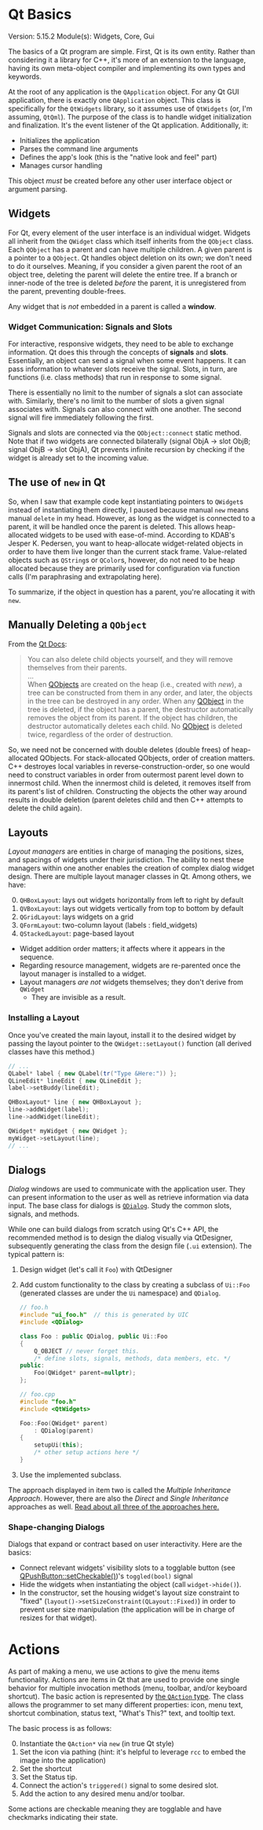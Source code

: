 # Qt Basics 

Version: 5.15.2 Module(s): Widgets, Core, Gui

The basics of a Qt program are simple. First, Qt is its own entity. Rather than
considering it a library for C++, it's more of an extension to the language,
having its own meta-object compiler and implementing its own types and keywords.

At the root of any application is the `QApplication` object. For any Qt GUI
application, there is exactly one `QApplication` object. This class is
specifically for the `QtWidgets` library, so it assumes use of `QtWidgets` (or,
I'm assuming, `QtQml`). The purpose of the class is to handle widget
initialization and finalization. It's the event listener of the Qt application.
Additionally, it:

- Initializes the application
- Parses the command line arguments
- Defines the app's look (this is the "native look and feel" part)
- Manages cursor handling

This object *must* be created before any other user interface object or argument
parsing.

## Widgets

For Qt, every element of the user interface is an individual widget. Widgets all
inherit from the `QWidget` class which itself inherits from the `QObject` class.
Each `QObject` has a parent and can have multiple children. A given parent is a
pointer to a `QObject`. Qt handles object deletion on its own; we don't need to
do it ourselves. Meaning, if you consider a given parent the root of an object
tree, deleting the parent will delete the entire tree. If a branch or inner-node
of the tree is deleted *before* the parent, it is unregistered from the parent,
preventing double-frees.

Any widget that is *not* embedded in a parent is called a **window**.

### Widget Communication: Signals and Slots

For interactive, responsive widgets, they need to be able to exchange
information. Qt does this through the concepts of **signals** and **slots**.
Essentially, an object can send a signal when some event happens. It can pass
information to whatever slots receive the signal. Slots, in turn, are functions
(i.e. class methods) that run in response to some signal.

There is essentially no limit to the number of signals a slot can associate
with. Similarly, there's no limit to the number of slots a given signal
associates with. Signals can also connect with one another. The second signal
will fire immediately following the first.

Signals and slots are connected via the `QObject::connect` static method. Note
that if two widgets are connected bilaterally (signal ObjA -> slot ObjB; signal
ObjB -> slot ObjA), Qt prevents infinite recursion by checking if the widget is
already set to the incoming value.


## The use of `new` in Qt

So, when I saw that example code kept instantiating pointers to `QWidget`s
instead of instantiating them directly, I paused because manual `new` means
manual `delete` in my head. However, as long as the widget is connected to a
parent, it will be handled once the parent is deleted. This allows
heap-allocated widgets to be used with ease-of-mind. According to KDAB's Jesper
K. Pedersen, you want to heap-allocate widget-related objects in order to have
them live longer than the current stack frame. Value-related objects such as
`QString`s or `QColor`s, however, do not need to be heap allocated because they
are primarily used for configuration via function calls (I'm paraphrasing and
extrapolating here).

To summarize, if the object in question has a parent, you're allocating it with
`new`. 

## Manually Deleting a `QObject`

From the [Qt Docs](https://doc.qt.io/qt-6/objecttrees.html):

> You can also delete child objects yourself, and they will remove themselves
> from their parents.  
> ...  
> When [QObjects](https://doc.qt.io/qt-6/qobject.html) are created on the heap
> (i.e., created with _new_), a tree can be constructed from them in any
> order, and later, the objects in the tree can be destroyed in any order. When
> any [QObject](https://doc.qt.io/qt-6/qobject.html) in the tree is deleted, if
> the object has a parent, the destructor automatically removes the object from
> its parent. If the object has children, the destructor automatically deletes
> each child. No [QObject](https://doc.qt.io/qt-6/qobject.html) is deleted
> twice, regardless of the order of destruction.

So, we need not be concerned with double deletes (double frees) of
heap-allocated QObjects. For stack-allocated QObjects, order of creation
matters. C++ destroyes local variables in reverse-construction-order, so one
would need to construct variables in order from outermost parent level down to
innermost child. When the innermost child is deleted, it removes itself from its
parent's list of children. Constructing the objects the other way around results
in double deletion (parent deletes child and then C++ attempts to delete the
child again).

## Layouts

*Layout managers* are entities in charge of managing the positions, sizes, and
spacings of widgets under their jurisdiction. The ability to nest these managers
within one another enables the creation of complex dialog widget design.  There
are multiple layout manager classes in Qt. Among others, we have:

0. `QHBoxLayout`: lays out widgets horizontally from left to right by default
1. `QVBoxLayout`: lays out widgets vertically from top to bottom by default
2. `QGridLayout`: lays widgets on a grid
3. `QFormLayout`: two-column layout (labels : field\_widgets)
4. `QStackedLayout`: page-based layout

- Widget addition order matters; it affects where it appears in the sequence.
- Regarding resource management, widgets are re-parented once the layout manager
  is installed to a widget. 
- Layout managers *are not* widgets themselves; they don't derive from `QWidget`
    - They are invisible as a result.

### Installing a Layout

Once you've created the main layout, install it to the desired widget by passing
the layout pointer to the `QWidget::setLayout()` function (all derived classes
have this method.)

```cpp
// ...    
QLabel* label { new QLabel(tr("Type &Here:")) };
QLineEdit* lineEdit { new QLineEdit }; 
label->setBuddy(lineEdit); 

QHBoxLayout* line { new QHBoxLayout };
line->addWidget(label);
line->addWidget(lineEdit);

QWidget* myWidget { new QWidget };
myWidget->setLayout(line);
// ...
```

## Dialogs

*Dialog* windows are used to communicate with the application user. They can
present information to the user as well as retrieve information via data input.
The base class for dialogs is [`QDialog`](https://doc.qt.io/qt-5/qdialog.html).
Study the common slots, signals, and methods.

While one can build dialogs from scratch using Qt's C++ API, the recommended
method is to design the dialog visually via QtDesigner, subsequently generating
the class from the design file (`.ui` extension). The typical pattern is:

1. Design widget (let's call it `Foo`) with QtDesigner
2. Add custom functionality to the class by creating a subclass of `Ui::Foo`
   (generated classes are under the `Ui` namespace) and `QDialog`.
    
    ```cpp
    // foo.h
    #include "ui_foo.h"  // this is generated by UIC
    #include <QDialog>
    
    class Foo : public QDialog, public Ui::Foo
    {
        Q_OBJECT // never forget this.
        /* define slots, signals, methods, data members, etc. */
    public:
        Foo(QWidget* parent=nullptr);
    };

    // foo.cpp
    #include "foo.h"
    #include <QtWidgets>

    Foo::Foo(QWidget* parent)
        : QDialog(parent)
    {
        setupUi(this);
        /* other setup actions here */
    }
    ```

3. Use the implemented subclass. 

The approach displayed in item two is called the *Multiple Inheritance
Approach*. However, there are also the *Direct* and *Single Inheritance*
approaches as well. [Read about all three of the approaches
here.](https://doc.qt.io/qt-5/designer-using-a-ui-file.html)


### Shape-changing Dialogs

Dialogs that expand or contract based on user interactivity. Here are the
basics:

- Connect relevant widgets' visibility slots to a togglable button (see
  [QPushButton::setCheckable()](https://doc.qt.io/qt-6/qabstractbutton.html#checkable-prop))'s
  `toggled(bool)` signal
- Hide the widgets when instantiating the object (call `widget->hide()`).
- In the constructor, set the housing widget's layout size constraint to "fixed"
  (`layout()->setSizeConstraint(QLayout::Fixed)`) in order to prevent user size
  manipulation (the application will be in charge of resizes for that widget).

# Actions

As part of making a menu, we use actions to give the menu items functionality.
Actions are items in Qt that are used to provide one single behavior for
multiple invocation methods (menu, toolbar, and/or keyboard shortcut). The basic
action is represented by [the `QAction`
type](https://doc.qt.io/qt-5/qaction.html). The class allows the programmer to
set many different properties: icon, menu text, shortcut combination, status
text, "What's This?" text, and tooltip text. 

The basic process is as follows:

0. Instantiate the `QAction*` via `new` (in true Qt style)
1. Set the icon via pathing (hint: it's helpful to leverage `rcc` to embed the
   image into the application)
2. Set the shortcut
3. Set the Status tip.
4. Connect the action's `triggered()` signal to some desired slot.
5. Add the action to any desired menu and/or toolbar.
 
Some actions are checkable meaning they are togglable and have checkmarks
indicating their state.
